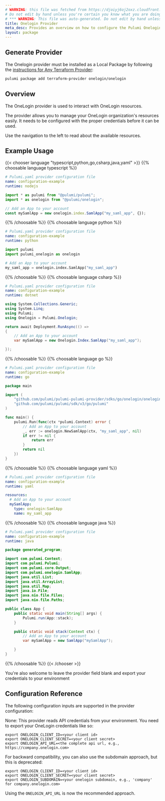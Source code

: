 ```yaml
---
# WARNING: this file was fetched from https://djoiyj6oj2oxz.cloudfront.net/docs/registry.opentofu.org/onelogin/onelogin/0.11.0/index.md
# Do not edit by hand unless you're certain you know what you are doing!
# *** WARNING: This file was auto-generated. Do not edit by hand unless you're certain you know what you are doing! ***
title: Onelogin Provider
meta_desc: Provides an overview on how to configure the Pulumi Onelogin provider.
layout: package
---
```


## Generate Provider

The Onelogin provider must be installed as a Local Package by following the [instructions for Any Terraform Provider](https://www.pulumi.com/registry/packages/terraform-provider/):

```bash
pulumi package add terraform-provider onelogin/onelogin
```
## Overview

The OneLogin provider is used to interact with OneLogin resources.

The provider allows you to manage your OneLogin organization's resources easily.
It needs to be configured with the proper credentials before it can be used.

Use the navigation to the left to read about the available resources.
## Example Usage

{{< chooser language "typescript,python,go,csharp,java,yaml" >}}
{{% choosable language typescript %}}
```yaml
# Pulumi.yaml provider configuration file
name: configuration-example
runtime: nodejs

```
```typescript
import * as pulumi from "@pulumi/pulumi";
import * as onelogin from "@pulumi/onelogin";

// Add an App to your account
const mySamlApp = new onelogin.index.SamlApp("my_saml_app", {});
```
{{% /choosable %}}
{{% choosable language python %}}
```yaml
# Pulumi.yaml provider configuration file
name: configuration-example
runtime: python

```
```python
import pulumi
import pulumi_onelogin as onelogin

# Add an App to your account
my_saml_app = onelogin.index.SamlApp("my_saml_app")
```
{{% /choosable %}}
{{% choosable language csharp %}}
```yaml
# Pulumi.yaml provider configuration file
name: configuration-example
runtime: dotnet

```
```csharp
using System.Collections.Generic;
using System.Linq;
using Pulumi;
using Onelogin = Pulumi.Onelogin;

return await Deployment.RunAsync(() =>
{
    // Add an App to your account
    var mySamlApp = new Onelogin.Index.SamlApp("my_saml_app");

});

```
{{% /choosable %}}
{{% choosable language go %}}
```yaml
# Pulumi.yaml provider configuration file
name: configuration-example
runtime: go

```
```go
package main

import (
	"github.com/pulumi/pulumi-pulumi-provider/sdks/go/onelogin/onelogin"
	"github.com/pulumi/pulumi/sdk/v3/go/pulumi"
)

func main() {
	pulumi.Run(func(ctx *pulumi.Context) error {
		// Add an App to your account
		_, err := onelogin.NewSamlApp(ctx, "my_saml_app", nil)
		if err != nil {
			return err
		}
		return nil
	})
}
```
{{% /choosable %}}
{{% choosable language yaml %}}
```yaml
# Pulumi.yaml provider configuration file
name: configuration-example
runtime: yaml

```
```yaml
resources:
  # Add an App to your account
  mySamlApp:
    type: onelogin:SamlApp
    name: my_saml_app
```
{{% /choosable %}}
{{% choosable language java %}}
```yaml
# Pulumi.yaml provider configuration file
name: configuration-example
runtime: java

```
```java
package generated_program;

import com.pulumi.Context;
import com.pulumi.Pulumi;
import com.pulumi.core.Output;
import com.pulumi.onelogin.SamlApp;
import java.util.List;
import java.util.ArrayList;
import java.util.Map;
import java.io.File;
import java.nio.file.Files;
import java.nio.file.Paths;

public class App {
    public static void main(String[] args) {
        Pulumi.run(App::stack);
    }

    public static void stack(Context ctx) {
        // Add an App to your account
        var mySamlApp = new SamlApp("mySamlApp");

    }
}
```
{{% /choosable %}}
{{< /chooser >}}

You're also welcome to leave the provider field blank and export your
credentials to your environment
## Configuration Reference

The following configuration inputs are supported in the provider configuration:

None: This provider reads API credentials from your environment. You need to export
your OneLogin credentials like so:

```
export ONELOGIN_CLIENT_ID=<your client id>
export ONELOGIN_CLIENT_SECRET=<your client secret>
export ONELOGIN_API_URL=<the complete api url, e.g., https://company.onelogin.com>
```

For backward compatibility, you can also use the subdomain approach, but this is deprecated:

```
export ONELOGIN_CLIENT_ID=<your client id>
export ONELOGIN_CLIENT_SECRET=<your client secret>
export ONELOGIN_SUBDOMAIN=<your onelogin subdomain, e.g., 'company' for company.onelogin.com>
```

Using the `ONELOGIN_API_URL` is now the recommended approach.